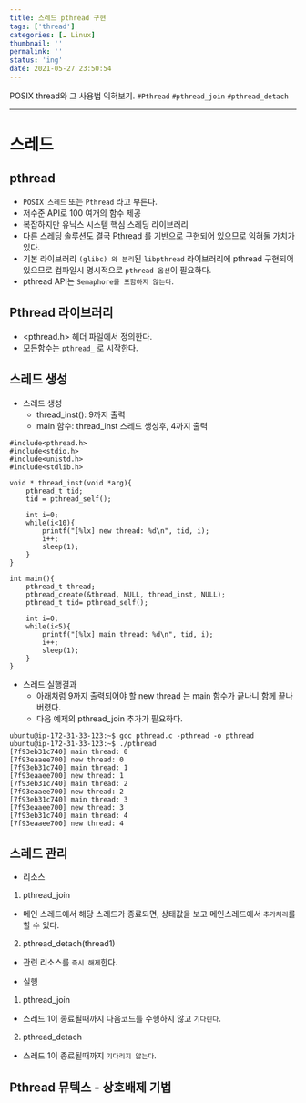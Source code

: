```yaml
---
title: 스레드 pthread 구현
tags: ['thread']
categories: [☁️ Linux]
thumbnail: ''
permalink: ''
status: 'ing'
date: 2021-05-27 23:50:54
---
```


POSIX thread와 그 사용법 익혀보기.
`#Pthread` `#pthread_join` `#pthread_detach`
<!-- excerpt -->
<!-- toc -->

---

# 스레드

## pthread
- `POSIX 스레드` 또는 `Pthread` 라고 부른다.
- 저수준 API로 100 여개의 함수 제공
- 복잡하지만 유닉스 시스템 핵심 스레딩 라이브러리
- 다른 스레딩 솔루션도 결국 Pthread 를 기반으로 구현되어 있으므로 익혀둘 가치가 있다.
- 기본 라이브러리 `(glibc) 와 분리`된 `libpthread` 라이브러리에 pthread 구현되어 있으므로
컴파일시 명시적으로 `pthread 옵션`이 필요하다.
- pthread API는 `Semaphore를 포함하지 않는다`.

## Pthread 라이브러리
- <pthread.h> 헤더 파일에서 정의한다.
- 모든함수는 `pthread_` 로 시작한다.

## 스레드 생성

* 스레드 생성
  - thread_inst(): 9까지 출력
  - main 함수: thread_inst 스레드 생성후, 4까지 출력

```shell
#include<pthread.h>
#include<stdio.h>
#include<unistd.h>
#include<stdlib.h>

void * thread_inst(void *arg){
    pthread_t tid;
    tid = pthread_self();

    int i=0;
    while(i<10){
        printf("[%lx] new thread: %d\n", tid, i);
        i++;
        sleep(1);
    }
}

int main(){
    pthread_t thread;
    pthread_create(&thread, NULL, thread_inst, NULL);
    pthread_t tid= pthread_self();

    int i=0;
    while(i<5){
        printf("[%lx] main thread: %d\n", tid, i);
        i++;
        sleep(1);
    }
}

```

* 스레드 실행결과
  - 아래처럼 9까지 출력되어야 할 new thread 는 main 함수가 끝나니 함께 끝나버렸다.
  - 다음 예제의 pthread_join 추가가 필요하다.
```shell
ubuntu@ip-172-31-33-123:~$ gcc pthread.c -pthread -o pthread
ubuntu@ip-172-31-33-123:~$ ./pthread
[7f93eb31c740] main thread: 0
[7f93eaaee700] new thread: 0
[7f93eb31c740] main thread: 1
[7f93eaaee700] new thread: 1
[7f93eb31c740] main thread: 2
[7f93eaaee700] new thread: 2
[7f93eb31c740] main thread: 3
[7f93eaaee700] new thread: 3
[7f93eb31c740] main thread: 4
[7f93eaaee700] new thread: 4
```

## 스레드 관리

* 리소스
 1. pthread_join
  - 메인 스레드에서 해당 스레드가 종료되면, 상태값을 보고 메인스레드에서 `추가처리`를 할 수 있다.
 2. pthread_detach(thread1)
  - 관련 리소스를 `즉시 해제`한다.
  
* 실행
 1. pthread_join
  - 스레드 1이 종료될때까지 다음코드를 수행하지 않고 `기다린다`.
 2. pthread_detach
  - 스레드 1이 종료될때까지 `기다리지 않는다`.

## Pthread 뮤텍스 - 상호배제 기법

~~~~  ~~`
